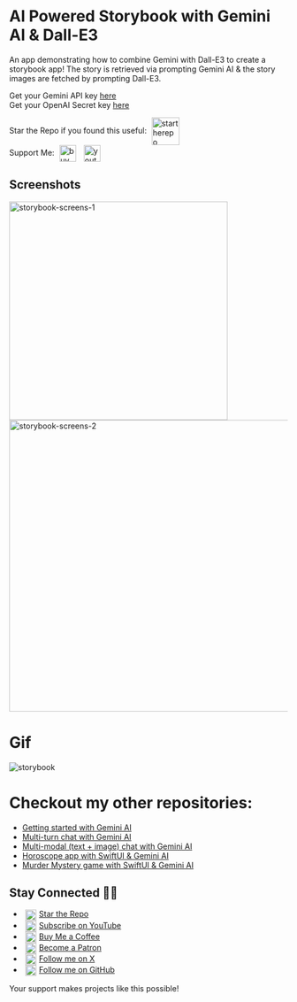 # AI Powered Storybook with Gemini AI & Dall-E3
An app demonstrating how to combine Gemini with Dall-E3 to create a storybook app! The story is retrieved via prompting Gemini AI & the story images are fetched by prompting Dall-E3.

Get your Gemini API key [here](https://makersuite.google.com/app/apikey)  
Get your OpenAI Secret key [here](https://platform.openai.com/account)


Star the Repo if you found this useful: <picture><img align="center" alt="startherepo" src="https://github.com/user-attachments/assets/88e5a2e6-7f65-4caa-bce1-8400831aff68" height="50" hspace="5"></picture><br/>
Support Me: <a href="https://www.buymeacoffee.com/adsouza"><img align="center" alt="buymeacoffee" src="https://github.com/user-attachments/assets/fa541855-cb91-4ea4-bafb-d0f9d56d0126" height="30" hspace="5"></a> <a href="https://www.youtube.com/@swiftodyssey"><img align="center" alt="youtube" src="https://github.com/user-attachments/assets/e5d34f8b-7081-4e64-bf0d-3a383a16b357" height="30" hspace="5"></a>

## Screenshots
<img width="395" alt="storybook-screens-1" src="https://github.com/anupdsouza/ios-gemini-storybook/assets/103429618/0baedb86-08ff-4eab-a65d-90c2402c1dcf">
<img width="527" alt="storybook-screens-2" src="https://github.com/anupdsouza/ios-gemini-storybook/assets/103429618/9d4573e3-4a7e-4b63-a9e5-918804555264">

# Gif
![storybook](https://github.com/anupdsouza/ios-gemini-storybook/assets/103429618/edd93d28-8f60-4a2c-a557-25d3bc9544ab)

# Checkout my other repositories:
* [Getting started with Gemini AI](https://github.com/anupdsouza/ios-gemini-sample)
* [Multi-turn chat with Gemini AI](https://github.com/anupdsouza/ios-gemini-chat)
* [Multi-modal (text + image) chat with Gemini AI](https://github.com/anupdsouza/ios-gemini-chat/tree/multimodal)
* [Horoscope app with SwiftUI & Gemini AI](https://github.com/anupdsouza/ios-gemini-ai-horoscope)
* [Murder Mystery game with SwiftUI & Gemini AI](https://github.com/anupdsouza/ios-gemini-text-game)

## Stay Connected 🤙🏼
- <picture><img align="center" alt="star the repo" src="https://github.com/user-attachments/assets/6a84096c-7b0c-4585-b814-e1f9466d3469" height="20" hspace="5"></picture><a href="https://github.com/anupdsouza/ios-scratch-card-view">Star the Repo</a>
- <picture><img align="center" alt="youtube" src="https://github.com/user-attachments/assets/a6b9f4ba-96c6-4f94-ab86-ef46276e9684" height="20" hspace="5"></picture><a href="https://www.youtube.com/@swiftodyssey">Subscribe on YouTube</a>
- <picture><img align="center" alt="buymeacoffee" src="https://github.com/user-attachments/assets/a3aaa25d-66c6-49e2-b002-42738d614baa" height="20" hspace="5"></picture><a href="https://www.buymeacoffee.com/adsouza">Buy Me a Coffee</a>
- <picture><img align="center" alt="patreon" src="https://github.com/user-attachments/assets/479849e9-7b8b-463d-b840-58ad3aa79bc5" height="20" hspace="5"></picture><a href="https://patreon.com/adsouza">Become a Patron</a>
- <picture><img align="center" alt="x" src="https://github.com/user-attachments/assets/34a07357-7b49-420f-9bba-bbde5d925c03" height="20" hspace="5"></picture><a href="https://x.com/swift_odyssey">Follow me on X</a>
- <picture><img align="center" alt="github" src="https://github.com/user-attachments/assets/8bab68e4-dc8a-435f-86a8-824cdef91718" height="20" hspace="5"></picture><a href="https://github.com/anupdsouza">Follow me on GitHub</a>

Your support makes projects like this possible!


